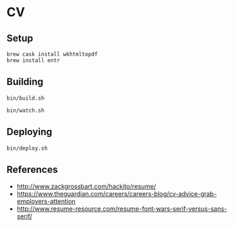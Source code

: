 # CV
## Setup

```shell
brew cask install wkhtmltopdf
brew install entr
```

## Building
```shell
bin/build.sh
```

```shell
bin/watch.sh
```

## Deploying
```shell
bin/deploy.sh
```

## References
- http://www.zackgrossbart.com/hackito/resume/
- https://www.theguardian.com/careers/careers-blog/cv-advice-grab-employers-attention
- http://www.resume-resource.com/resume-font-wars-serif-versus-sans-serif/
